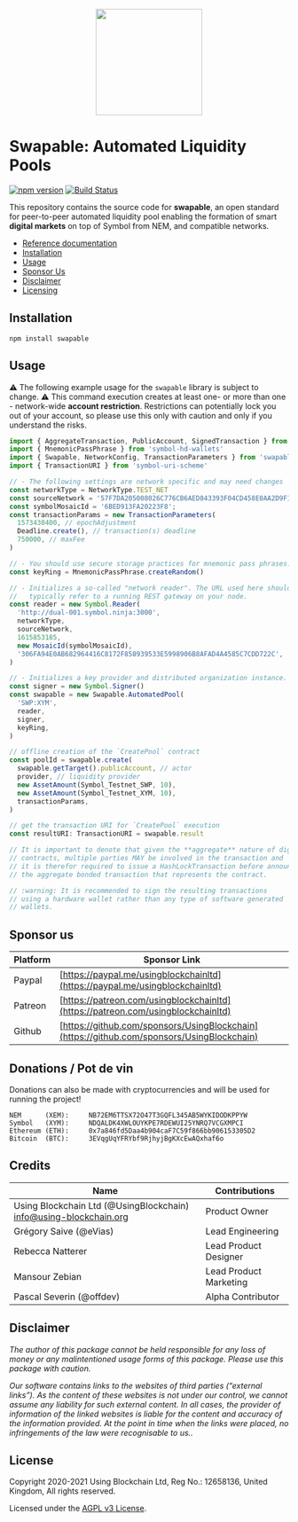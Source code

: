 <p align="center"><img src="https://swapable.symbol.ninja/logo-swapable.png" width="192"></p>

# Swapable: Automated Liquidity Pools

[![npm version](https://badge.fury.io/js/swapable.svg)](https://badge.fury.io/js/swapable)
[![Build Status](https://travis-ci.com/usingblockchain/swapable.svg?branch=main)](https://travis-ci.com/usingblockchain/swapable)

This repository contains the source code for **swapable**, an open standard for peer-to-peer automated liquidity pool enabling the formation of smart **digital markets** on top of Symbol from NEM, and compatible networks.

- [Reference documentation][ref-docs]
- [Installation](#installation)
- [Usage](#usage)
- [Sponsor Us](#sponsor-us)
- [Disclaimer](#disclaimer)
- [Licensing](#license)

## Installation

`npm install swapable`

## Usage

:warning: The following example usage for the `swapable` library is subject to change.
:warning: This command execution creates at least one- or more than one - network-wide
**account restriction**. Restrictions can potentially lock you out of your account, so
please use this only with caution and only if you understand the risks.

```javascript
import { AggregateTransaction, PublicAccount, SignedTransaction } from 'symbol-sdk'
import { MnemonicPassPhrase } from 'symbol-hd-wallets'
import { Swapable, NetworkConfig, TransactionParameters } from 'swapable'
import { TransactionURI } from 'symbol-uri-scheme'

// - The following settings are network specific and may need changes
const networkType = NetworkType.TEST_NET
const sourceNetwork = '57F7DA205008026C776CB6AED843393F04CD458E0AA2D9F1D5F31A402072B2D6'
const symbolMosaicId = '6BED913FA20223F8';
const transactionParams = new TransactionParameters(
  1573430400, // epochAdjustment
  Deadline.create(), // transaction(s) deadline
  750000, // maxFee
)

// - You should use secure storage practices for mnemonic pass phrases.
const keyRing = MnemonicPassPhrase.createRandom()

// - Initializes a so-called "network reader". The URL used here should
//   typically refer to a running REST gateway on your node.
const reader = new Symbol.Reader(
  'http://dual-001.symbol.ninja:3000',
  networkType,
  sourceNetwork,
  1615853185,
  new MosaicId(symbolMosaicId),
  '306FA94E0AB682964416C8172F858939533E5998906B8AFAD4A4585C7CDD722C',
)

// - Initializes a key provider and distributed organization instance.
const signer = new Symbol.Signer() 
const swapable = new Swapable.AutomatedPool(
  'SWP:XYM',
  reader,
  signer,
  keyRing,
)

// offline creation of the `CreatePool` contract
const poolId = swapable.create(
  swapable.getTarget().publicAccount, // actor
  provider, // liquidity provider
  new AssetAmount(Symbol_Testnet_SWP, 10),
  new AssetAmount(Symbol_Testnet_XYM, 10),
  transactionParams,
)

// get the transaction URI for `CreatePool` execution
const resultURI: TransactionURI = swapable.result

// It is important to denote that given the **aggregate** nature of digital
// contracts, multiple parties MAY be involved in the transaction and
// it is therefor required to issue a HashLockTransaction before announcing
// the aggregate bonded transaction that represents the contract.

// :warning: It is recommended to sign the resulting transactions
// using a hardware wallet rather than any type of software generated
// wallets.
```

## Sponsor us

| Platform | Sponsor Link |
| --- | --- |
| Paypal | [https://paypal.me/usingblockchainltd](https://paypal.me/usingblockchainltd) |
| Patreon | [https://patreon.com/usingblockchainltd](https://patreon.com/usingblockchainltd) |
| Github | [https://github.com/sponsors/UsingBlockchain](https://github.com/sponsors/UsingBlockchain) |

## Donations / Pot de vin

Donations can also be made with cryptocurrencies and will be used for running the project!

    NEM      (XEM):     NB72EM6TTSX72O47T3GQFL345AB5WYKIDODKPPYW
    Symbol   (XYM):     NDQALDK4XWLOUYKPE7RDEWUI25YNRQ7VCGXMPCI
    Ethereum (ETH):     0x7a846fd5Daa4b904caF7C59f866bb906153305D2
    Bitcoin  (BTC):     3EVqgUqYFRYbf9RjhyjBgKXcEwAQxhaf6o

## Credits

| Name | Contributions |
| --- | --- |
| Using Blockchain Ltd (@UsingBlockchain) <info@using-blockchain.org> | Product Owner |
| Grégory Saive (@eVias) | Lead Engineering |
| Rebecca Natterer | Lead Product Designer |
| Mansour Zebian | Lead Product Marketing |
| Pascal Severin (@offdev) | Alpha Contributor |

## Disclaimer

  *The author of this package cannot be held responsible for any loss of money or any malintentioned usage forms of this package. Please use this package with caution.*

  *Our software contains links to the websites of third parties (“external links”). As the content of these websites is not under our control, we cannot assume any liability for such external content. In all cases, the provider of information of the linked websites is liable for the content and accuracy of the information provided. At the point in time when the links were placed, no infringements of the law were recognisable to us..*

## License

Copyright 2020-2021 Using Blockchain Ltd, Reg No.: 12658136, United Kingdom, All rights reserved.

Licensed under the [AGPL v3 License](LICENSE).

[ref-docs]: https://swapable.symbol.ninja/
